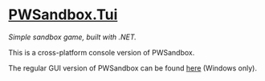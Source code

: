 # [PWSandbox.Tui](https://github.com/PWSandbox/PWSandbox.Tui)

*Simple sandbox game, built with .NET.*

This is a cross-platform console version of PWSandbox.

The regular GUI version of PWSandbox can be found [here](https://github.com/PWSandbox/PWSandbox) (Windows only).

